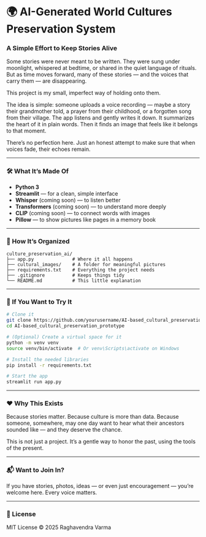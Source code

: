 # 🌍 AI-Generated World Cultures Preservation System

### A Simple Effort to Keep Stories Alive

Some stories were never meant to be written. They were sung under moonlight, whispered at bedtime, or shared in the quiet language of rituals. But as time moves forward, many of these stories — and the voices that carry them — are disappearing.

This project is my small, imperfect way of holding onto them.

The idea is simple: someone uploads a voice recording — maybe a story their grandmother told, a prayer from their childhood, or a forgotten song from their village. The app listens and gently writes it down. It summarizes the heart of it in plain words. Then it finds an image that feels like it belongs to that moment.

There’s no perfection here. Just an honest attempt to make sure that when voices fade, their echoes remain.

---

### 🛠 What It’s Made Of
- **Python 3**
- **Streamlit** — for a clean, simple interface
- **Whisper** (coming soon) — to listen better
- **Transformers** (coming soon) — to understand more deeply
- **CLIP** (coming soon) — to connect words with images
- **Pillow** — to show pictures like pages in a memory book

---

### 📁 How It’s Organized
```
culture_preservation_ai/
├── app.py              # Where it all happens
├── cultural_images/    # A folder for meaningful pictures
├── requirements.txt    # Everything the project needs
├── .gitignore          # Keeps things tidy
└── README.md           # This little explanation
```

---

### 🚀 If You Want to Try It
```bash
# Clone it
git clone https://github.com/yourusername/AI-based_cultural_preservation_prototype.git
cd AI-based_cultural_preservation_prototype

# (Optional) Create a virtual space for it
python -m venv venv
source venv/bin/activate  # Or venv\Scripts\activate on Windows

# Install the needed libraries
pip install -r requirements.txt

# Start the app
streamlit run app.py
```

---

### ❤️ Why This Exists
Because stories matter.
Because culture is more than data.
Because someone, somewhere, may one day want to hear what their ancestors sounded like — and they deserve the chance.

This is not just a project. It’s a gentle way to honor the past, using the tools of the present.

---

### 📬 Want to Join In?
If you have stories, photos, ideas — or even just encouragement — you’re welcome here. Every voice matters.

---

### 📄 License
MIT License © 2025 Raghavendra Varma
